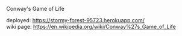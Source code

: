Conway's Game of Life  

deployed: https://stormy-forest-95723.herokuapp.com/  
wiki page: https://en.wikipedia.org/wiki/Conway%27s_Game_of_Life  

